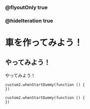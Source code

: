 ### @flyoutOnly true
### @hideIteration true

# 車を作ってみよう！

## やってみよう！

やってみよう！

```ghost
custom2.whenStartDummy(function () {
})
```

```template
custom2.whenStartDummy(function () {
})
```